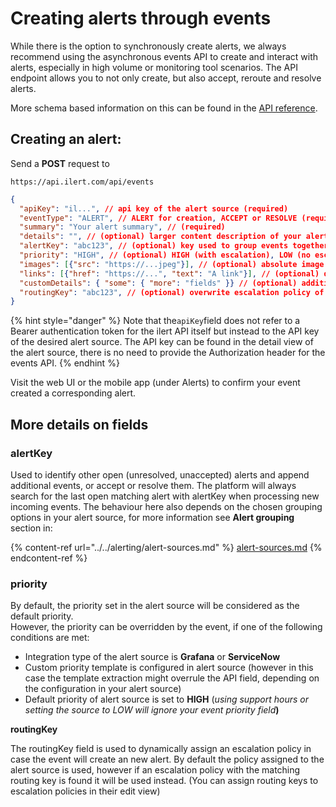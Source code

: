 # Creating alerts through events

While there is the option to synchronously create alerts, we always recommend using the asynchronous events API to create and interact with alerts, especially in high volume or monitoring tool scenarios. The API endpoint allows you to not only create, but also accept, reroute and resolve alerts.&#x20;

More schema based information on this can be found in the [API reference](https://api.ilert.com/api-docs/#tag/events/post/events).

## Creating an alert:

Send a **POST** request to&#x20;

```
https://api.ilert.com/api/events
```

```json
{
  "apiKey": "il...", // api key of the alert source (required)
  "eventType": "ALERT", // ALERT for creation, ACCEPT or RESOLVE (required)
  "summary": "Your alert summary", // (required)
  "details": "", // (optional) larger content description of your alert (markdown supported)
  "alertKey": "abc123", // (optional) key used to group events together or ACCEPT and existing alert
  "priority": "HIGH", // (optional) HIGH (with escalation), LOW (no escalation)
  "images": [{"src": "https://...jpeg"}], // (optional) absolute image urls, will be rendered in web/app UI
  "links": [{"href": "https://...", "text": "A link"}], // (optional) deeplinks into tools etc., will be rendered in web/app UI
  "customDetails": { "some": { "more": "fields" }} // (optional) additional fields used for templating, sharing or storing information
  "routingKey": "abc123", // (optional) overwrite escalation policy of alert source for ALERT events
}
```

{% hint style="danger" %}
Note that the`apiKey`field does not refer to a Bearer authentication token for the ilert API itself but instead to the API key of the desired alert source. The API key can be found in the detail view of the alert source, there is no need to provide the Authorization header for the events API.
{% endhint %}

Visit the web UI or the mobile app (under Alerts) to confirm your event created a corresponding alert.

## More details on fields

### alertKey

Used to identify other open (unresolved, unaccepted) alerts and append additional events, or accept or resolve them. The platform will always search for the last open matching alert with alertKey when processing new incoming events. The behaviour here also depends on the chosen grouping options in your alert source, for more information see **Alert grouping** section in:

{% content-ref url="../../alerting/alert-sources.md" %}
[alert-sources.md](../../alerting/alert-sources.md)
{% endcontent-ref %}

### priority

By default, the priority set in the alert source will be considered as the default priority.\
However, the priority can be overridden by the event, if one of the following conditions are met:

* Integration type of the alert source is **Grafana** or **ServiceNow**
* Custom priority template is configured in alert source (however in this case the template extraction might overrule the API field, depending on the configuration in your alert source)
* Default priority of alert source is set to **HIGH** (_using support hours or setting the source to LOW will ignore your event priority field_**)**

**routingKey**

The routingKey field is used to dynamically assign an escalation policy in case the event will create an new alert. By default the policy assigned to the alert source is used, however if an escalation policy with the matching routing key is found it will be used instead. (You can assign routing keys to escalation policies in their edit view)
